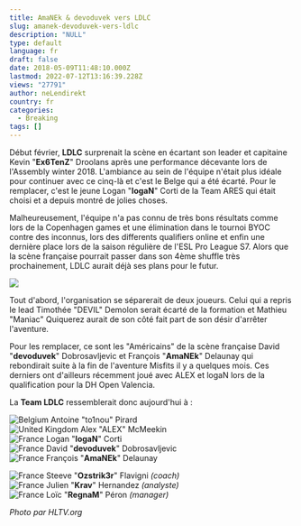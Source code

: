 ```yaml
---
title: AmaNEk & devoduvek vers LDLC
slug: amanek-devoduvek-vers-ldlc
description: "NULL"
type: default
language: fr
draft: false
date: 2018-05-09T11:48:10.000Z
lastmod: 2022-07-12T13:16:39.228Z
views: "27791"
author: neLendirekt
country: fr
categories:
  - Breaking
tags: []
---
```

Début février, **LDLC** surprenait la scène en écartant son leader et capitaine Kevin "**Ex6TenZ**" Droolans après une performance décevante lors de l'Assembly winter 2018\. L'ambiance au sein de l'équipe n'était plus idéale pour continuer avec ce cinq-là et c'est le Belge qui a été écarté. Pour le remplacer, c'est le jeune Logan "**logaN**" Corti de la Team ARES qui était choisi et a depuis montré de jolies choses.

Malheureusement, l'équipe n'a pas connu de très bons résultats comme lors de la Copenhagen games et une élimination dans le tournoi BYOC contre des inconnus, lors des differents qualifiers online et enfin une dernière place lors de la saison régulière de l'ESL Pro League S7\. Alors que la scène française pourrait passer dans son 4ème shuffle très prochainement, LDLC aurait déjà ses plans pour le futur.

![](/images/articles/5af2d3aa14214/images/h8hMZ9KFWqXuRkRRWUiam8zRvOpRALoat6bG6ALs.jpeg)

Tout d'abord, l'organisation se séparerait de deux joueurs. Celui qui a repris le lead Timothée "DEVIL" Demolon serait écarté de la formation et Mathieu "Maniac" Quiquerez⁠ aurait de son côté fait part de son désir d'arrêter l'aventure.

Pour les remplacer, ce sont les "Américains" de la scène française David "**devoduvek**" Dobrosavljevic et François "**AmaNEk**" Delaunay qui rebondirait suite à la fin de l'aventure Misfits il y a quelques mois. Ces derniers ont d'ailleurs récemment joué avec ALEX et logaN lors de la qualification pour la DH Open Valencia.

La **Team LDLC** ressemblerait donc aujourd'hui à :

![Belgium](/images/countries/be.svg)⁠ Antoine "to1nou" Pirard⁠  
![United Kingdom](/images/countries/gb.svg)⁠ Alex "ALEX" McMeekin⁠  
![France](/images/countries/fr.svg)⁠ Logan "**logaN**" Corti  
![France](/images/countries/fr.svg)⁠ David "**devoduvek**" Dobrosavljevic  
![France](/images/countries/fr.svg)⁠ François "**AmaNEk**" Delaunay

![France](/images/countries/fr.svg)⁠ Steeve "**Ozstrik3r**" Flavigni _(coach)_  
![France](/images/countries/fr.svg)⁠ Julien "**Krav**" Hernandez _(analyste)_  
![France](/images/countries/fr.svg)⁠ Loïc "**RegnaM**" Péron _(manager)_

_Photo par HLTV.org_
